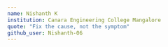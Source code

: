 ```yaml
---
name: Nishanth K
institution: Canara Engineering College Mangalore
quote: "Fix the cause, not the symptom"
github_user: Nishanth-06
---
```

